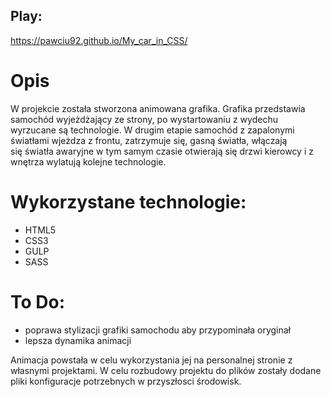 ## Play:
https://pawciu92.github.io/My_car_in_CSS/

# Opis

W projekcie została stworzona animowana grafika. Grafika przedstawia samochód wyjeżdżający ze strony, po wystartowaniu z wydechu wyrzucane są technologie. W drugim etapie samochód z zapalonymi światłami wjeżdza z frontu, zatrzymuje się, gasną światła, włączają się światła awaryjne w tym samym czasie otwierają się drzwi kierowcy i z wnętrza wylatują kolejne technologie.

# Wykorzystane technologie: 
- HTML5
- CSS3
- GULP
- SASS
 
# To Do:
+ poprawa stylizacji grafiki samochodu aby przypominała oryginał
+ lepsza dynamika animacji 

Animacja powstała w celu wykorzystania jej na personalnej stronie z własnymi projektami. 
W celu rozbudowy projektu do plików zostały dodane pliki konfiguracje potrzebnych w przyszłosci środowisk.
